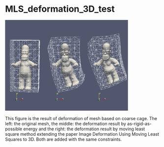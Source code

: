 # MLS_deformation_3D_test
<img src="https://github.com/WTYatzoo/WTYatzoo.github.io/raw/master/gallery/ARAP_vs_MLS_deform.png" width="400" />

This figure is the result of deformation of mesh based on coarse cage. The left: the original mesh, the middle: the deformation result
by as-rigid-as-possible energy and the right: the  deformation result by moving least square method extending the paper Image Deformation Using Moving Least Squares to 3D. Both are added with the same constraints.
